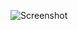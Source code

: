 ![Screenshot](https://raw.githubusercontent.com/Cryakl/Ultimate-RAT-Collection/refs/heads/main/HorusEyesRat/HorusEyesRat.V0.1.9/Screenshot.png)

